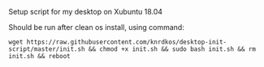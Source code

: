 Setup script for my desktop on Xubuntu 18.04 

Should be run after clean os install, using command:

```
wget https://raw.githubusercontent.com/knrdkos/desktop-init-script/master/init.sh && chmod +x init.sh && sudo bash init.sh && rm init.sh && reboot
```
